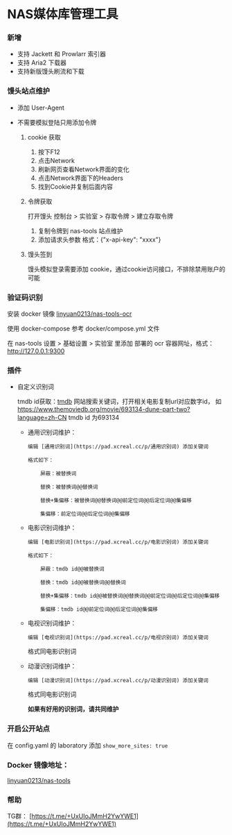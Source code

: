 # NAS媒体库管理工具

### 新增

- 支持 Jackett 和 Prowlarr 索引器
- 支持 Aria2 下载器
- 支持新版馒头刷流和下载

### 馒头站点维护

- 添加 User-Agent

- 不需要模拟登陆只用添加令牌

  1. cookie 获取

     1. 按下F12
     2. 点击Network 
     3. 刷新网页查看Network界面的变化 
     4. 点击Network界面下的Headers 
     5. 找到Cookie并复制后面内容

  2. 令牌获取

     打开馒头 控制台 > 实验室 > 存取令牌 > 建立存取令牌

     1. 复制令牌到 nas-tools 站点维护
     2. 添加请求头参数 格式：{"x-api-key": "xxxx"}

  3. 馒头签到

     馒头模拟登录需要添加 cookie，通过cookie访问接口，不排除禁用账户的可能


### 验证码识别

安装 docker 镜像 [linyuan0213/nas-tools-ocr](https://hub.docker.com/r/linyuan0213/nas-tools-ocr) 

使用 docker-compose 参考 docker/compose.yml 文件

在 nas-tools 设置 > 基础设置 > 实验室 里添加 部署的 ocr 容器网址，格式：http://127.0.0.1:9300

### 插件

- 自定义识别词

  	tmdb id获取：[tmdb](https://www.themoviedb.org/?language=zh-CN) 网站搜索关键词，打开相关电影复制url对应数字id， 如 https://www.themoviedb.org/movie/693134-dune-part-two?language=zh-CN tmdb id 为693134


  - 通用识别词维护：

    	编辑 [通用识别词](https://pad.xcreal.cc/p/通用识别词) 添加关键词
    	
    	格式如下：
    	
    		屏蔽：被替换词
    	
    		替换：被替换词@@替换词
    	
    		替换+集偏移：被替换词@@替换词@@前定位词@@后定位词@@集偏移
    	
    		集偏移：前定位词@@后定位词@@集偏移

  - 电影识别词维护：

    	编辑 [电影识别词](https://pad.xcreal.cc/p/电影识别词) 添加关键词
    	
    	格式如下：
    	
    		屏蔽：tmdb id@@被替换词
    	
    		替换：tmdb id@@被替换词@@替换词
    	
    		替换+集偏移：tmdb id@@被替换词@@替换词@@前定位词@@后定位词@@集偏移
    	
    		集偏移：tmdb id@@前定位词@@后定位词@@集偏移

  - 电视识别词维护：

    	编辑 [电视识别词](https://pad.xcreal.cc/p/电视识别词) 添加关键词

       格式同电影识别词

  - 动漫识别词维护：

    	编辑 [动漫识别词](https://pad.xcreal.cc/p/动漫识别词) 添加关键词

       格式同电影识别词

  

    **如果有好用的识别词，请共同维护**

  

### 开启公开站点

在 config.yaml 的 laboratory 添加 ```show_more_sites: true```

### Docker 镜像地址：

[linyuan0213/nas-tools](https://hub.docker.com/r/linyuan0213/nas-tools)

### 帮助

TG群： [https://t.me/+UxUIoJMmH2YwYWE1](https://t.me/+UxUIoJMmH2YwYWE1)